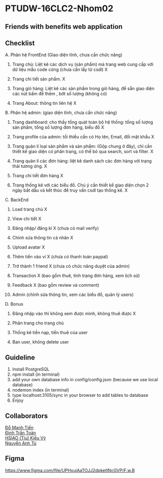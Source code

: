 # PTUDW-16CLC2-Nhom02

## Friends with benefits web application

## Checklist  
A. Phân hệ FrontEnd (Giao diện tĩnh, chưa cần chức năng)  

1. Trang chủ: Liệt kê các dịch vụ (sản phẩm) mà trang web cung cấp với dữ liệu mẫu code cứng (chưa cần lấy từ csdl) X  

2. Trang chi tiết sản phẩm. X  

3. Trang giỏ hàng: Liệt kê các sản phẩm trong giỏ hàng, để sẵn giao diện các nút bấm để thêm , bớt số lượng (không có) 

4. Trang About: thông tin liên hệ X  

B. Phân hệ admin: (giao diện tĩnh, chưa cần chức năng)  

1. Trang dashboard: cho thấy tổng quát toàn bộ hệ thống: tổng số lượng sản phẩm, tổng số lượng đơn hàng, biểu đồ X  

2. Trang profile của admin: tối thiểu cần có Họ tên, Email, đổi mật khẩu X  

3. Trang quản lí loại sản phẩm và sản phẩm: (Gộp chung ở đây), chỉ cần thiết kế giao diện có phân trang, có thể bỏ qua search, sort và filter. X  

4. Trang quản lí các đơn hàng: liệt kê danh sách các đơn hàng với trạng thái tương ứng. X  

5. Trang chi tiết đơn hàng X   

6. Trang thống kê với các biểu đồ. Chú ý cần thiết kế giao diện chọn 2 ngày bắt dầu và kết thúc để truy vấn csdl tạo thống kê. X

C. BackEnd

1. Load trang chủ X

2. View chi tiết X

3. Đăng nhập/ đăng kí X (chưa có mail verify)

4. Chỉnh sửa thông tin cá nhân X

5. Upload avatar X

6. Thêm tiền vào ví X (chưa có thanh toán paypal)

7. Trở thành 1 friend X (chưa có chức năng duyệt của admin)

8. Transaction X (bao gồm thuê, tình trạng đơn hàng, xem lịch sử)

9. Feedback X (bao gồm review và comment)

10. Admin (chỉnh sửa thông tin, xem các biểu đồ, quản lý users)

D. Bonus

1. Đăng nhập vào thì không xem được mình, không thuê được X

2. Phân trang cho trang chủ

3. Thống kê tiền nạp, tiền thuê của user

4. Ban user, không delete user

## Guideline

1. Install PostgreSQL
2. npm install (in terminal)
3. add your own database info in config/config.json (because we use local database)
4. nodemon index (in terminal)
5. type localhost:3105/sync in your browser to add tables to database
6. Enjoy

## Collaborators
[Đỗ Mạnh Tiến](https://github.com/1653087)  
[Đinh Trần Toản](https://github.com/1653092)  
[HSIAO (Tiu) Kiều Vỹ](https://github.com/1653106)  
[Nguyễn Anh Tú](https://github.com/1653142)  

## Figma
https://www.figma.com/file/UPHxujAaTOJJ2dpketINcGVP/F.w.B
